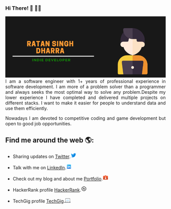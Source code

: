 ### Hi There! 👋 👨‍💻

<img src="https://raw.githubusercontent.com/ratansingh98/ratansingh98/master/image.png" alt="banner that says Ratan Singh - Indie Developer">

<div style="text-align: justify"> 
I am a software engineer with 1+ years of professional experience in software development. 
I am more of a problem solver than a programmer and always seeks the most optimal way to solve any problem.Despite my lower experience I have completed and delivered multiple projects on different stacks. I want to make it easier for people to understand data and use them efficiently.

Nowadays I am devoted to competitive coding and game development but open to good job opportunities.
 </div>

## Find me around the web 🌎:
- Sharing updates on <a href="https://twitter.com/Ratan_Singh98"> Twitter</a>.<img src="https://raw.githubusercontent.com/ratansingh98/ratansingh98/master/icons/twitter.png" height="18px" alt="Twitter Icon">
  
- Talk with me on <a href="https://rsdharra.com/">LinkedIn</a>.<img src="https://raw.githubusercontent.com/ratansingh98/ratansingh98/master/icons/linkedin.png" height="18px" alt="LinkedIn Icon">
  
- Check out my blog and about me <a href="https://rsdharra.com//">Portfolio</a>.<img src="https://raw.githubusercontent.com/ratansingh98/ratansingh98/master/icons//portfolio.png" height="18px" alt="Portfolio Icon">
  
- HackerRank profile <a href="https://www.hackerrank.com/ratan_singh98"> HackerRank</a>.<img src="https://raw.githubusercontent.com/ratansingh98/ratansingh98/master/icons/hackerrank.png" height="18px" alt="Hacker Rank Icon">
  
- TechGig profile <a href="https://www.techgig.com/ratansingh30"> TechGig</a>.<img src="https://raw.githubusercontent.com/ratansingh98/ratansingh98/master/icons/techgig.png" height="18px" alt="TechGig Icon">
